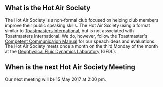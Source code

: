 ## What is the Hot Air Society

The Hot Air Society is a non-formal club focused on helping club members improve their
public speaking skills.  The Hot Air Society using a format similar to [Toastmasters 
International](https://www.toastmasters.org/), but is not associated with Toastmasters
International.  We do, however, follow the Toastmaster's 
[Competent Communication Manual](http://pag-toastmasters.org/wp-content/uploads/2014/05/CCManual.pdf)
for our speach ideas and evaluations.  The Hot Air Society meets once a month on the third Monday of the month
at the [Geophysical Fluid Dynamics Laboratory](https://www.gfdl.noaa.gov) (GFDL).

## When is the next Hot Air Society Meeting

Our next meeting will be 15 May 2017 at 2:00 pm.
